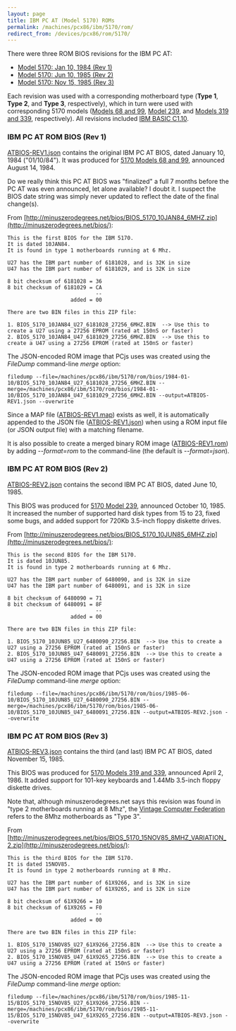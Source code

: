```yaml
---
layout: page
title: IBM PC AT (Model 5170) ROMs
permalink: /machines/pcx86/ibm/5170/rom/
redirect_from: /devices/pcx86/rom/5170/
---
```


There were three ROM BIOS revisions for the IBM PC AT:

- [Model 5170: Jan 10, 1984 (Rev 1)](#ibm-pc-at-rom-bios-rev-1)
- [Model 5170: Jun 10, 1985 (Rev 2)](#ibm-pc-at-rom-bios-rev-2)
- [Model 5170: Nov 15, 1985 (Rev 3)](#ibm-pc-at-rom-bios-rev-3)

Each revision was used with a corresponding motherboard type (**Type 1**, **Type 2**, and **Type 3**, respectively),
which in turn were used with corresponding 5170 models ([Models 68 and 99](/machines/pcx86/ibm/5170/#models-68-and-99),
[Model 239](/machines/pcx86/ibm/5170/#model-239), and [Models 319 and 339](/machines/pcx86/ibm/5170/#models-319-and-339),
respectively).  All revisions included [IBM BASIC C1.10](/machines/pcx86/ibm/5150/rom/basic/).

### IBM PC AT ROM BIOS (Rev 1)

[ATBIOS-REV1.json](1984-01-10/ATBIOS-REV1.json) contains the original IBM PC AT BIOS, dated January 10, 1984
("01/10/84").  It was produced for [5170 Models 68 and 99](/machines/pcx86/ibm/5170/#models-68-and-99),
announced August 14, 1984.

Do we really think this PC AT BIOS was "finalized" a full 7 months before the PC AT was even announced, let alone
available?  I doubt it.  I suspect the BIOS date string was simply never updated to reflect the date of the final
change(s).

From [http://minuszerodegrees.net/bios/BIOS_5170_10JAN84_6MHZ.zip](http://minuszerodegrees.net/bios/):

	This is the first BIOS for the IBM 5170.
	It is dated 10JAN84.
	It is found in type 1 motherboards running at 6 Mhz.
	
	U27 has the IBM part number of 6181028, and is 32K in size
	U47 has the IBM part number of 6181029, and is 32K in size
	
	8 bit checksum of 6181028 = 36
	8 bit checksum of 6181029 = CA
	                            --
	                    added = 00
	
	There are two BIN files in this ZIP file:
	
	1. BIOS_5170_10JAN84_U27_6181028_27256_6MHZ.BIN  --> Use this to create a U27 using a 27256 EPROM (rated at 150nS or faster)
	2. BIOS_5170_10JAN84_U47_6181029_27256_6MHZ.BIN  --> Use this to create a U47 using a 27256 EPROM (rated at 150nS or faster)

The JSON-encoded ROM image that PCjs uses was created using the *FileDump* command-line *merge* option:

	filedump --file=/machines/pcx86/ibm/5170/rom/bios/1984-01-10/BIOS_5170_10JAN84_U27_6181028_27256_6MHZ.BIN --merge=/machines/pcx86/ibm/5170/rom/bios/1984-01-10/BIOS_5170_10JAN84_U47_6181029_27256_6MHZ.BIN --output=ATBIOS-REV1.json --overwrite
	
Since a MAP file ([ATBIOS-REV1.map](1984-01-10/ATBIOS-REV1.map)) exists as well, it is automatically appended to the JSON file
([ATBIOS-REV1.json](1984-01-10/ATBIOS-REV1.json)) when using a ROM input file (or JSON output file) with a matching filename.

It is also possible to create a merged binary ROM image ([ATBIOS-REV1.rom](/machines/pcx86/ibm/5170/rom/bios/1984-01-10/ATBIOS-REV1.rom))
by adding *--format=rom* to the command-line (the default is *--format=json*).

### IBM PC AT ROM BIOS (Rev 2)

[ATBIOS-REV2.json](1985-06-10/ATBIOS-REV2.json) contains the second IBM PC AT BIOS, dated June 10, 1985.

This BIOS was produced for [5170 Model 239](/machines/pcx86/ibm/5170/#model-239), announced October 10,
1985.  It increased the number of supported hard disk types from 15 to 23, fixed some bugs, and added support for 720Kb
3.5-inch floppy diskette drives.

From [http://minuszerodegrees.net/bios/BIOS_5170_10JUN85_6MHZ.zip](http://minuszerodegrees.net/bios/):

	This is the second BIOS for the IBM 5170.
	It is dated 10JUN85.
	It is found in type 2 motherboards running at 6 Mhz.
	
	U27 has the IBM part number of 6480090, and is 32K in size
	U47 has the IBM part number of 6480091, and is 32K in size
	
	8 bit checksum of 6480090 = 71
	8 bit checksum of 6480091 = 8F
	                            --
	                    added = 00
	
	There are two BIN files in this ZIP file:
	
	1. BIOS_5170_10JUN85_U27_6480090_27256.BIN  --> Use this to create a U27 using a 27256 EPROM (rated at 150nS or faster)
	2. BIOS_5170_10JUN85_U47_6480091_27256.BIN  --> Use this to create a U47 using a 27256 EPROM (rated at 150nS or faster)

The JSON-encoded ROM image that PCjs uses was created using the *FileDump* command-line *merge* option:

	filedump --file=/machines/pcx86/ibm/5170/rom/bios/1985-06-10/BIOS_5170_10JUN85_U27_6480090_27256.BIN --merge=/machines/pcx86/ibm/5170/rom/bios/1985-06-10/BIOS_5170_10JUN85_U47_6480091_27256.BIN --output=ATBIOS-REV2.json --overwrite

### IBM PC AT ROM BIOS (Rev 3)

[ATBIOS-REV3.json](1985-11-15/ATBIOS-REV3.json) contains the third (and last) IBM PC AT BIOS, dated November 15, 1985.

This BIOS was produced for [5170 Models 319 and 339](/machines/pcx86/ibm/5170/#models-319-and-339),
announced April 2, 1986.  It added support for 101-key keyboards and 1.44Mb 3.5-inch floppy diskette drives.

Note that, although minuszerodegrees.net says this revision was found in "type 2 motherboards running at 8 Mhz",
the [Vintage Computer Federation](http://www.vcfed.org/forum/showthread.php?26480) refers to the 8Mhz motherboards as
"Type 3".

From [http://minuszerodegrees.net/bios/BIOS_5170_15NOV85_8MHZ_VARIATION_2.zip](http://minuszerodegrees.net/bios/):

	This is the third BIOS for the IBM 5170.
	It is dated 15NOV85.
	It is found in type 2 motherboards running at 8 Mhz.
	
	U27 has the IBM part number of 61X9266, and is 32K in size
	U47 has the IBM part number of 61X9265, and is 32K in size
	
	8 bit checksum of 61X9266 = 10
	8 bit checksum of 61X9265 = F0
	                            --
	                    added = 00
	
	There are two BIN files in this ZIP file:
	
	1. BIOS_5170_15NOV85_U27_61X9266_27256.BIN  --> Use this to create a U27 using a 27256 EPROM (rated at 150nS or faster)
	2. BIOS_5170_15NOV85_U47_61X9265_27256.BIN  --> Use this to create a U47 using a 27256 EPROM (rated at 150nS or faster)

The JSON-encoded ROM image that PCjs uses was created using the *FileDump* command-line *merge* option:

	filedump --file=/machines/pcx86/ibm/5170/rom/bios/1985-11-15/BIOS_5170_15NOV85_U27_61X9266_27256.BIN --merge=/machines/pcx86/ibm/5170/rom/bios/1985-11-15/BIOS_5170_15NOV85_U47_61X9265_27256.BIN --output=ATBIOS-REV3.json --overwrite
